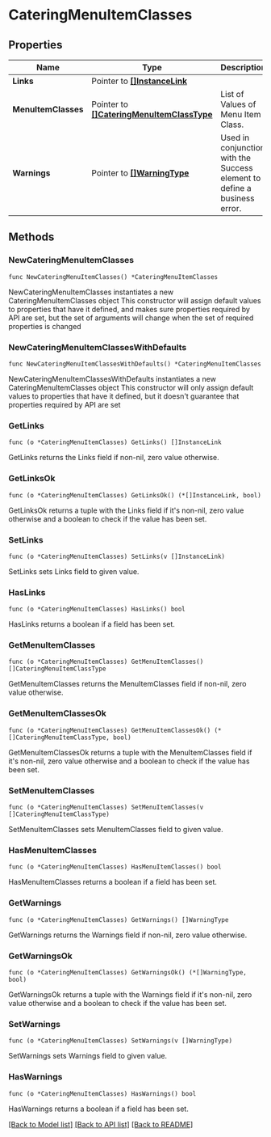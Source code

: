 # CateringMenuItemClasses

## Properties

Name | Type | Description | Notes
------------ | ------------- | ------------- | -------------
**Links** | Pointer to [**[]InstanceLink**](InstanceLink.md) |  | [optional] 
**MenuItemClasses** | Pointer to [**[]CateringMenuItemClassType**](CateringMenuItemClassType.md) | List of Values of Menu Item Class. | [optional] 
**Warnings** | Pointer to [**[]WarningType**](WarningType.md) | Used in conjunction with the Success element to define a business error. | [optional] 

## Methods

### NewCateringMenuItemClasses

`func NewCateringMenuItemClasses() *CateringMenuItemClasses`

NewCateringMenuItemClasses instantiates a new CateringMenuItemClasses object
This constructor will assign default values to properties that have it defined,
and makes sure properties required by API are set, but the set of arguments
will change when the set of required properties is changed

### NewCateringMenuItemClassesWithDefaults

`func NewCateringMenuItemClassesWithDefaults() *CateringMenuItemClasses`

NewCateringMenuItemClassesWithDefaults instantiates a new CateringMenuItemClasses object
This constructor will only assign default values to properties that have it defined,
but it doesn't guarantee that properties required by API are set

### GetLinks

`func (o *CateringMenuItemClasses) GetLinks() []InstanceLink`

GetLinks returns the Links field if non-nil, zero value otherwise.

### GetLinksOk

`func (o *CateringMenuItemClasses) GetLinksOk() (*[]InstanceLink, bool)`

GetLinksOk returns a tuple with the Links field if it's non-nil, zero value otherwise
and a boolean to check if the value has been set.

### SetLinks

`func (o *CateringMenuItemClasses) SetLinks(v []InstanceLink)`

SetLinks sets Links field to given value.

### HasLinks

`func (o *CateringMenuItemClasses) HasLinks() bool`

HasLinks returns a boolean if a field has been set.

### GetMenuItemClasses

`func (o *CateringMenuItemClasses) GetMenuItemClasses() []CateringMenuItemClassType`

GetMenuItemClasses returns the MenuItemClasses field if non-nil, zero value otherwise.

### GetMenuItemClassesOk

`func (o *CateringMenuItemClasses) GetMenuItemClassesOk() (*[]CateringMenuItemClassType, bool)`

GetMenuItemClassesOk returns a tuple with the MenuItemClasses field if it's non-nil, zero value otherwise
and a boolean to check if the value has been set.

### SetMenuItemClasses

`func (o *CateringMenuItemClasses) SetMenuItemClasses(v []CateringMenuItemClassType)`

SetMenuItemClasses sets MenuItemClasses field to given value.

### HasMenuItemClasses

`func (o *CateringMenuItemClasses) HasMenuItemClasses() bool`

HasMenuItemClasses returns a boolean if a field has been set.

### GetWarnings

`func (o *CateringMenuItemClasses) GetWarnings() []WarningType`

GetWarnings returns the Warnings field if non-nil, zero value otherwise.

### GetWarningsOk

`func (o *CateringMenuItemClasses) GetWarningsOk() (*[]WarningType, bool)`

GetWarningsOk returns a tuple with the Warnings field if it's non-nil, zero value otherwise
and a boolean to check if the value has been set.

### SetWarnings

`func (o *CateringMenuItemClasses) SetWarnings(v []WarningType)`

SetWarnings sets Warnings field to given value.

### HasWarnings

`func (o *CateringMenuItemClasses) HasWarnings() bool`

HasWarnings returns a boolean if a field has been set.


[[Back to Model list]](../README.md#documentation-for-models) [[Back to API list]](../README.md#documentation-for-api-endpoints) [[Back to README]](../README.md)


